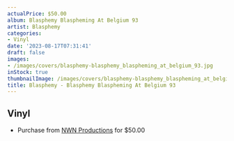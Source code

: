 ```yaml
---
actualPrice: $50.00
album: Blasphemy Blaspheming At Belgium 93
artist: Blasphemy
categories:
- Vinyl
date: '2023-08-17T07:31:41'
draft: false
images:
- /images/covers/blasphemy-blasphemy_blaspheming_at_belgium_93.jpg
inStock: true
thumbnailImage: /images/covers/blasphemy-blasphemy_blaspheming_at_belgium_93-thumb.jpg
title: Blasphemy - Blasphemy Blaspheming At Belgium 93
---
```


## Vinyl
* Purchase from [NWN Productions](http://shop.nwnprod.com/index.php?route=product/product&path=76&product_id=38504&sort=pd.name&order=ASC) for $50.00
